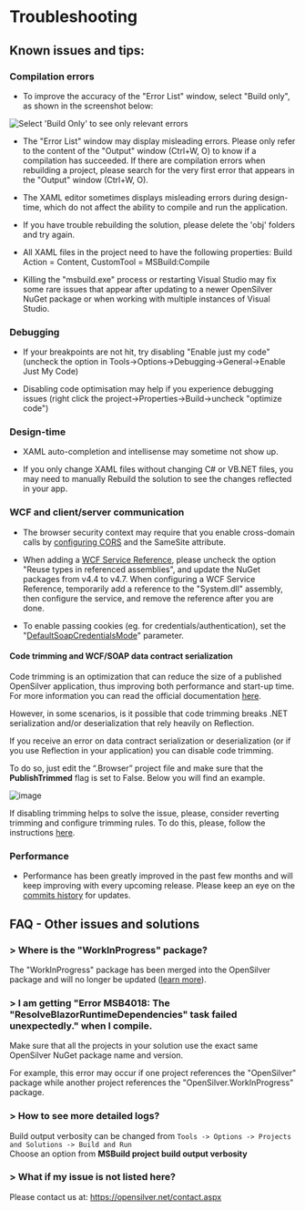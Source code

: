 ﻿# Troubleshooting

## Known issues and tips:

### Compilation errors

- To improve the accuracy of the "Error List" window, select "Build only", as shown in the screenshot below:

![Select 'Build Only' to see only relevant errors](/images/view-only-build-errors-small.png "Select 'Build Only' to see only relevant errors")

- The "Error List" window may display misleading errors. Please only refer to the content of the "Output" window (Ctrl+W, O) to know if a compilation has succeeded. If there are compilation errors when rebuilding a project, please search for the very first error that appears in the "Output" window (Ctrl+W, O).

- The XAML editor sometimes displays misleading errors during design-time, which do not affect the ability to compile and run the application.

- If you have trouble rebuilding the solution, please delete the 'obj' folders and try again.

- All XAML files in the project need to have the following properties: Build Action = Content, CustomTool = MSBuild:Compile

- Killing the "msbuild.exe" process or restarting Visual Studio may fix some rare issues that appear after updating to a newer OpenSilver NuGet package or when working with multiple instances of Visual Studio.

### Debugging

- If your breakpoints are not hit, try disabling "Enable just my code" (uncheck the option in Tools->Options->Debugging->General->Enable Just My Code)

- Disabling code optimisation may help if you experience debugging issues (right click the project->Properties->Build->uncheck "optimize code")

### Design-time

- XAML auto-completion and intellisense may sometime not show up.

- If you only change XAML files without changing C# or VB.NET files, you may need to manually Rebuild the solution to see the changes reflected in your app.

### WCF and client/server communication

- The browser security context may require that you enable cross-domain calls by [configuring CORS](../in-depth-topics/wcf-and-webclient.html#adding-support-for-cross-domain-calls-cors) and the SameSite attribute.

- When adding a [WCF Service Reference](../in-depth-topics/wcf-and-webclient.html), please uncheck the option "Reuse types in referenced assemblies", and update the NuGet packages from v4.4 to v4.7. When configuring a WCF Service Reference, temporarily add a reference to the "System.dll" assembly, then configure the service, and remove the reference after you are done.

- To enable passing cookies (eg. for credentials/authentication), set the "[DefaultSoapCredentialsMode](../in-depth-topics/wcf-and-webclient.html)" parameter.

#### Code trimming and WCF/SOAP data contract serialization
Code trimming is an optimization that can reduce the size of a published OpenSilver application, thus improving both performance and start-up time. For more information you can read the official documentation [here](https://docs.microsoft.com/en-us/aspnet/core/blazor/host-and-deploy/configure-trimmer?view=aspnetcore-6.0).

However, in some scenarios, is it possible that code trimming breaks .NET serialization and/or deserialization that rely heavily on Reflection.

If you receive an error on data contract serialization or deserialization (or if you use Reflection in your application) you can disable code trimming.

To do so, just edit the “.Browser” project file and make sure that the **PublishTrimmed** flag is set to False. Below you will find an example.

![image](https://user-images.githubusercontent.com/93962591/158984083-c10f6e4c-0147-434f-b977-97c2ac268dfe.png)

If disabling trimming helps to solve the issue, please, consider reverting trimming and configure trimming rules. To do this, please, follow the instructions [here](https://github.com/dotnet/linker/blob/main/docs/data-formats.md#descriptor-format).

### Performance

- Performance has been greatly improved in the past few months and will keep improving with every upcoming release. Please keep an eye on the [commits history](https://github.com/OpenSilver/OpenSilver/commits/develop) for updates.


## FAQ - Other issues and solutions


### > Where is the "WorkInProgress" package?

The "WorkInProgress" package has been merged into the OpenSilver package and will no longer be updated ([learn more](https://www.opensilver.net/permalinks/wip_discontinued.aspx)).

### > I am getting "Error MSB4018: The "ResolveBlazorRuntimeDependencies" task failed unexpectedly." when I compile.

Make sure that all the projects in your solution use the exact same OpenSilver NuGet package name and version.

For example, this error may occur if one project references the "OpenSilver" package while another project references the "OpenSilver.WorkInProgress" package.

### > How to see more detailed logs?

Build output verbosity can be changed from `Tools -> Options -> Projects and Solutions -> Build and Run`\
Choose an option from **MSBuild project build output verbosity**





### > What if my issue is not listed here?

Please contact us at: https://opensilver.net/contact.aspx

